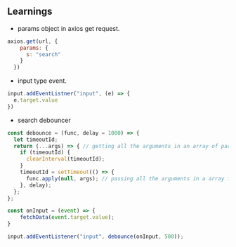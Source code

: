 ## Learnings
- params object in axios get request. 

```js  
axios.get(url, {
    params: {
      s: "search"
    }
  })
```
- input type event. 
```js
input.addEventListner("input", (e) => {
  e.target.value
})
```

- search debouncer
```js
const debounce = (func, delay = 1000) => {
  let timeoutId;
  return (...args) => { // getting all the arguments in an array of params
    if (timeoutId) {
      clearInterval(timeoutId);
    }
    timeoutId = setTimeout(() => {
      func.apply(null, args); // passing all the arguments in a array form to the func fucntion
    }, delay);
  };
};

const onInput = (event) => {
    fetchData(event.target.value);
}

input.addEventListener("input", debounce(onInput, 500));

```